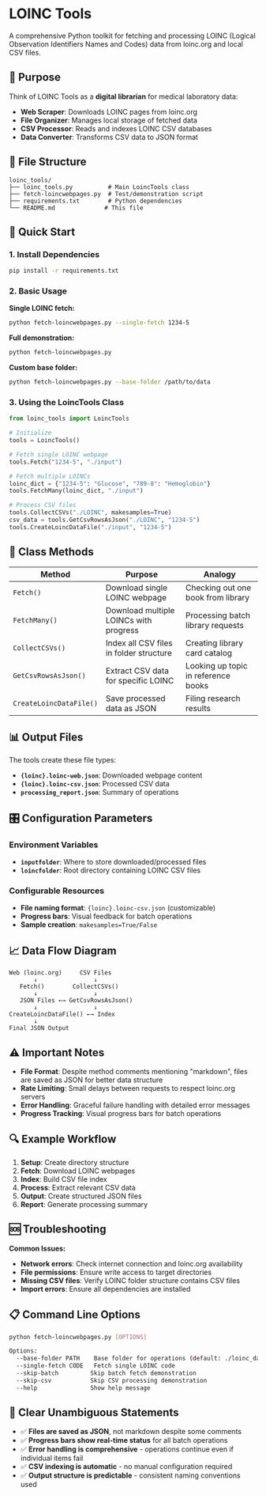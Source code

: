 # LOINC Tools

A comprehensive Python toolkit for fetching and processing LOINC (Logical Observation Identifiers Names and Codes) data from loinc.org and local CSV files.

## 🎯 Purpose

Think of LOINC Tools as a **digital librarian** for medical laboratory data:
- **Web Scraper**: Downloads LOINC pages from loinc.org
- **File Organizer**: Manages local storage of fetched data  
- **CSV Processor**: Reads and indexes LOINC CSV databases
- **Data Converter**: Transforms CSV data to JSON format

## 📁 File Structure

```
loinc_tools/
├── loinc_tools.py          # Main LoincTools class
├── fetch-loincwebpages.py  # Test/demonstration script
├── requirements.txt        # Python dependencies
└── README.md              # This file
```

## 🚀 Quick Start

### 1. Install Dependencies
```bash
pip install -r requirements.txt
```

### 2. Basic Usage

**Single LOINC fetch:**
```bash
python fetch-loincwebpages.py --single-fetch 1234-5
```

**Full demonstration:**
```bash
python fetch-loincwebpages.py
```

**Custom base folder:**
```bash
python fetch-loincwebpages.py --base-folder /path/to/data
```

### 3. Using the LoincTools Class

```python
from loinc_tools import LoincTools

# Initialize
tools = LoincTools()

# Fetch single LOINC webpage
tools.Fetch("1234-5", "./input")

# Fetch multiple LOINCs
loinc_dict = {"1234-5": "Glucose", "789-8": "Hemoglobin"}
tools.FetchMany(loinc_dict, "./input")

# Process CSV files
tools.CollectCSVs("./LOINC", makesamples=True)
csv_data = tools.GetCsvRowsAsJson("./LOINC", "1234-5")
tools.CreateLoincDataFile("./input", "1234-5")
```

## 🔧 Class Methods

| Method | Purpose | Analogy |
|--------|---------|---------|
| `Fetch()` | Download single LOINC webpage | Checking out one book from library |
| `FetchMany()` | Download multiple LOINCs with progress | Processing batch library requests |
| `CollectCSVs()` | Index all CSV files in folder structure | Creating library card catalog |
| `GetCsvRowsAsJson()` | Extract CSV data for specific LOINC | Looking up topic in reference books |
| `CreateLoincDataFile()` | Save processed data as JSON | Filing research results |

## 📊 Output Files

The tools create these file types:

- **`{loinc}.loinc-web.json`**: Downloaded webpage content
- **`{loinc}.loinc-csv.json`**: Processed CSV data
- **`processing_report.json`**: Summary of operations

## 🎛️ Configuration Parameters

### Environment Variables
- **`inputfolder`**: Where to store downloaded/processed files
- **`loincfolder`**: Root directory containing LOINC CSV files

### Configurable Resources
- **File naming format**: `{loinc}.loinc-csv.json` (customizable)
- **Progress bars**: Visual feedback for batch operations
- **Sample creation**: `makesamples=True/False`

## 📈 Data Flow Diagram

```
Web (loinc.org)     CSV Files
       ↓                ↓
   Fetch()        CollectCSVs()
       ↓                ↓
   JSON Files ←→ GetCsvRowsAsJson()
       ↓                ↓
CreateLoincDataFile() ←→ Index
       ↓
Final JSON Output
```

## ⚠️ Important Notes

- **File Format**: Despite method comments mentioning "markdown", files are saved as JSON for better data structure
- **Rate Limiting**: Small delays between requests to respect loinc.org servers
- **Error Handling**: Graceful failure handling with detailed error messages
- **Progress Tracking**: Visual progress bars for batch operations

## 🔍 Example Workflow

1. **Setup**: Create directory structure
2. **Fetch**: Download LOINC webpages 
3. **Index**: Build CSV file index
4. **Process**: Extract relevant CSV data
5. **Output**: Create structured JSON files
6. **Report**: Generate processing summary

## 🆘 Troubleshooting

**Common Issues:**
- **Network errors**: Check internet connection and loinc.org availability
- **File permissions**: Ensure write access to target directories
- **Missing CSV files**: Verify LOINC folder structure contains CSV files
- **Import errors**: Ensure all dependencies are installed

## 📋 Command Line Options

```bash
python fetch-loincwebpages.py [OPTIONS]

Options:
  --base-folder PATH    Base folder for operations (default: ./loinc_data)
  --single-fetch CODE   Fetch single LOINC code
  --skip-batch         Skip batch fetch demonstration  
  --skip-csv           Skip CSV processing demonstration
  --help               Show help message
```

## 🎯 Clear Unambiguous Statements

- ✅ **Files are saved as JSON**, not markdown despite some comments
- ✅ **Progress bars show real-time status** for all batch operations
- ✅ **Error handling is comprehensive** - operations continue even if individual items fail
- ✅ **CSV indexing is automatic** - no manual configuration required
- ✅ **Output structure is predictable** - consistent naming conventions used